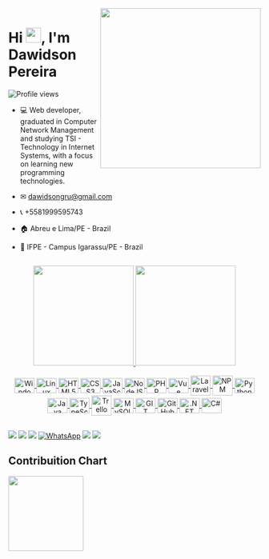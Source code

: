 <img align="right" height="320" src="https://raw.githubusercontent.com/gist/dawidsongru/12a4672a92f7c63a6628f065fbd9da61/raw/730bd0f2cbc3a0e1ab153bc0a3249ea28cc875c4/githubcard.svg"/>
<h1 align="left">Hi <img src="https://raw.githubusercontent.com/kaueMarques/kaueMarques/master/hi.gif" height="30px">, I'm Dawidson Pereira</h1>
<p align="left"> <img src="https://komarev.com/ghpvc/?username=dawidsongru&color=blue" alt="Profile views" /> </p>

- 💻 Web developer, graduated in Computer Network Management and studying TSI - Technology in Internet Systems, with a focus on learning new programming technologies.

- ✉ dawidsongru@gmail.com

- 📞 +5581999595743

- 🏠 Abreu e Lima/PE - Brazil

- 🏣 IFPE - Campus Igarassu/PE - Brazil


   ##
   
<div align="center">
  <a href="https://github.com/dawidsongru">
  <img height="200em" src="https://github-readme-stats.vercel.app/api?username=dawidsongru&show_icons=true&theme=dracula&include_all_commits=true&count_private=true"/>
  <img height="200em" src="https://github-readme-stats.vercel.app/api/top-langs/?username=dawidsongru&layout=compact&langs_count=30&theme=dracula"/>
</div>

   
<div style="display: inline_block" align="center"><br>
   <img align="center" alt="Windows" height="30" width="40" src="https://icongr.am/devicon/windows8-original.svg?size=148&color=000000">
   <img align="center" alt="Linux" height="30" width="40" src="https://icongr.am/devicon/linux-original.svg?size=148&color=000000">
   <img align="center" alt="HTML5" height="30" width="40" src="https://icongr.am/devicon/html5-original.svg?size=128&color=currentColor">
   <img align="center" alt="CSS3" height="30" width="40" src="https://icongr.am/devicon/css3-original.svg?size=128&color=currentColor">
   <img align="center" alt="JavaScript" height="30" width="40" src="https://icongr.am/devicon/javascript-original.svg?size=128&color=currentColor">
   <img align="center" alt="NodeJS" height="30" width="40" src="https://icongr.am/devicon/nodejs-original.svg?size=128&color=currentColor">
   <img align="center" alt="PHP" height="30" width="40" src="https://icongr.am/devicon/php-original.svg?size=128&color=currentColor">
   <img align="center" alt="Vue" height="30" width="40" src="https://icongr.am/devicon/vuejs-original.svg?size=128&color=currentColor">
   <img align="center" alt="Laravel" height="40" width="40" src="https://icongr.am/devicon/laravel-plain-wordmark.svg?size=128&color=f05340">
   <img align="center" alt="NPM" height="40" width="40" src="https://icongr.am/devicon/npm-original-wordmark.svg?size=128&color=currentColor">
   <img align="center" alt="Python" height="30" width="40" src="https://icongr.am/devicon/python-original.svg?size=128&color=currentColor">
   <img align="center" alt="Java" height="30" width="40" src="https://icongr.am/devicon/java-original.svg?size=128&color=currentColor">
   <img align="center" alt="TypeScript" height="30" width="40" src="https://icongr.am/devicon/typescript-original.svg?size=128&color=currentColor">
   <img align="center" alt="Trello" height="40" width="40" src="https://icongr.am/devicon/trello-plain-wordmark.svg?size=148&color=ffffff">
   <img align="center" alt="MySQL" height="30" width="40" src="https://icongr.am/devicon/mysql-original-wordmark.svg?size=148&color=currentColor">
   <img align="center" alt="GIT" height="30" width="40" src="https://icongr.am/devicon/git-original.svg?size=148&color=ffffff">
   <img align="center" alt="GitHub" height="30" width="40" src="https://github.com/fluidicon.png">
   <img align="center" alt=".NET" height="30" width="40" src="https://icongr.am/devicon/dot-net-original-wordmark.svg?size=128&color=ffffff">
   <img align="center" alt="C#" height="30" width="40" src="https://icongr.am/devicon/csharp-original.svg?size=128&color=currentColor">

 </div>

##
  
<div> 
  <a href="https://www.linkedin.com/in/dawidson-pereira-gai%C3%A3o-20137274/" target="_blank"><img src="https://img.shields.io/badge/-LinkedIn-%230077B5?style=for-the-badge&logo=linkedin&logoColor=white" target="_blank"></a> 
  <a href="https://www.instagram.com/dawidsongru/" target="_blank"><img src="https://img.shields.io/badge/-Instagram-%23E4405F?style=for-the-badge&logo=instagram&logoColor=white" target="_blank"></a>
  <a href="https://github.com/dawidsongru" target="_blank"><img src="https://img.shields.io/badge/-GitHub-%23333?style=for-the-badge&logo=github&logoColor=white" target="_blank"></a>
   <a href="https://api.whatsapp.com/send?phone=5581999595743" target="_blank"><img src="https://img.shields.io/badge/-WhatsApp-25D366?style=for-the-badge&logo=whatsapp&logoColor=white" alt="WhatsApp"></a>
<a href="https://drive.google.com/drive/folders/1jS5TExG9To9FxYb6cIJ9mAGc2OlvnUbG?usp=sharing" target="_blank"><img src="https://img.shields.io/badge/-Certificates-a24a99?style=for-the-badge&logo=googledrive&logoColor=white" target="_blank"></a>
  <a href="https://drive.google.com/drive/folders/10uHvqC7fqqZCkifXaeaj-E4Z3Cc4JZ1E?usp=sharing" target="_blank"><img src="https://img.shields.io/badge/-Curriculum-ff0000?style=for-the-badge&logo=Adobe-Acrobat-Reader&logoColor=write" target="_blank"></a>
  

## Contribuition Chart

<div class="Panel-Contribuition">
    <div>
    <img height="150rem" src="https://github-readme-activity-graph.vercel.app/graph?username=dawidsongru&bg_color=000000&color=ffffff&line=ffffff&point=ff0000&area=true&hide_border=true)](/github-readme-activity-graph"/>
    </div>
</div>
